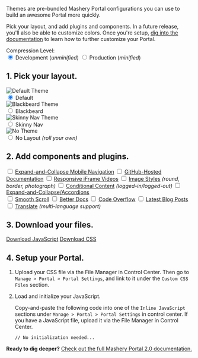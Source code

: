 Themes are pre-bundled Mashery Portal configurations you can use to build an awesome Portal more quickly.

Pick your layout, and add plugins and components. In a future release, you'll also be able to customize colors. Once you're setup, [dig into the documentation](/docs/customizing_your_portal/mashery_portal_2_documentation/) to learn how to further customize your Portal.

<div class="row">
	<div class="grid-third text-right-large">
		Compression Level:
	</div>
	<div class="grid-two-thirds">
		<radiogroup>
			<label>
				<input type="radio" name="compression" value="development" checked>
				Development <span class="text-no-bold">(<em>unminified</em>)</span>
			</label>
			<label>
				<input type="radio" name="compression" value="production">
				Production <span class="text-no-bold">(<em>minified</em>)
			</label>
		</radiogroup>
	</div>
</div>

## 1. Pick your layout.

<div class="row">
	<div class="grid-half margin-bottom">
		<label>
			<img title="Default Theme" src="/files/sparrow.jpg"><br>
			<input type="radio" name="layout" value="default" checked>
			Default
		</label>
	</div>
	<div class="grid-half margin-bottom">
		<label>
			<img title="Blackbeard Theme" src="/files/blackbeard.jpg"><br>
			<input type="radio" name="layout" value="blackbeard">
			Blackbeard
		</label>
	</div>
</div>

<div class="row">
	<div class="grid-half margin-bottom">
		<label>
			<img title="Skinny Nav Theme" src="/files/skinny-nav.jpg"><br>
			<input type="radio" name="layout" value="skinny-nav">
			Skinny Nav
		</label>
	</div>
	<div class="grid-half margin-bottom">
		<label>
			<img title="No Theme" src="/files/themeless.jpg"><br>
			<input type="radio" name="layout" value="diy">
			No Layout <em class="text-no-bold text-muted">(roll your own)</em>
		</label>
	</div>
</div>


## 2. Add components and plugins.

<div class="row margin-bottom">
	<div class="grid-half">
		<label>
			<input type="checkbox" class="has-js has-events" name="plugins" value="astro">
			<a target="_blank" href="/docs/read/customizing_your_portal/plugins/ExpandandCollapse_Mobile_Navigation">Expand-and-Collapse Mobile Navigation</a>
		</label>
		<label>
			<input type="checkbox" class="has-js" name="plugins" value="githubDocs">
			<a target="_blank" href="/docs/read/customizing_your_portal/plugins/GitHubHosted_Documentation">GitHub-Hosted Documentation</a>
		</label>
		<label>
			<input type="checkbox" class="has-js has-events" name="plugins" value="fluidvids">
			<a target="_blank" href="/docs/read/customizing_your_portal/plugins/Responsive_Videos">Responsive iFrame Videos</a>
		</label>
		<label>
			<input type="checkbox" class="has-css" name="plugins" value="images">
			<a target="_blank" href="/docs/read/customizing_your_portal/plugins/Images_Styles">Image Styles</a> <em class="text-no-bold text-muted">(round, border, photograph)</em>
		</label>
		<label>
			<input type="checkbox" class="has-css has-events" name="plugins" value="conditional-content">
			<a target="_blank" href="/docs/read/customizing_your_portal/plugins/Conditional_Content">Conditional Content</a> <em class="text-no-bold text-muted">(logged-in/logged-out)</em>
		</label>
		<label>
			<input type="checkbox" class="has-css has-js has-events" name="plugins" value="houdini">
			<a target="_blank" href="/docs/read/customizing_your_portal/plugins/ExpandandCollapse_Accordions">Expand-and-Collapse/Accordions</a>
		</label>
	</div>
	<div class="grid-half">
		<label>
			<input type="checkbox" class="has-js has-events" name="plugins" value="smooth-scroll">
			<a target="_blank" href="/docs/read/customizing_your_portal/plugins/Smooth_Scroll">Smooth Scroll</a>
		</label>
		<label>
			<input type="checkbox" class="has-js has-css has-events" name="plugins" value="betterDocs">
			<a target="_blank" href="/docs/read/customizing_your_portal/plugins/better_docs">Better Docs</a>
		</label>
		<label>
			<input type="checkbox" class="has-css" name="plugins" value="code-overflow">
			<a target="_blank" href="/docs/read/customizing_your_portal/plugins/Code_Overflow">Code Overflow</a>
		</label>
		<label>
			<input type="checkbox" class="has-js has-events" name="plugins" value="latestBlogPosts">
			<a target="_blank" href="/docs/read/customizing_your_portal/plugins/Latest_Blog_Posts">Latest Blog Posts</a>
		</label>
		<label>
			<input type="checkbox" class="has-js has-css has-events" name="plugins" value="translate">
			<a target="_blank" href="/docs/customizing_your_portal/plugins/Translate">Translate</a> <em class="text-no-bold text-muted">(multi-language support)</em>
		</label>
	</div>
</div>


<!-- ## 3. Customize your colors.

Must be a valid CSS color attribute (examples: `#000`, `rgb(0, 0, 0)`, `rgba(0, 0, 0, 0.65)`).

<div class="row margin-bottom-small">
	<div class="grid-half">
		<label for="">Name of Thing</label>
		<input type="text" name="" id="color-picker">

		<label for="">Name of Thing</label>
		<input type="text" name="" id="">

		<label for="">Name of Thing</label>
		<input type="text" name="" id="">

		<label for="">Name of Thing</label>
		<input type="text" name="" id="">
	</div>
	<div class="grid-half">
		<label for="">Name of Thing</label>
		<input type="text" name="" id="">

		<label for="">Name of Thing</label>
		<input type="text" name="" id="">

		<label for="">Name of Thing</label>
		<input type="text" name="" id="">

		<label for="">Name of Thing</label>
		<input type="text" name="" id="">
	</div>
</div> -->


## 3. Download your files.

<div id="download-size"></div>

<a class="btn btn-large disabled" id="download-custom-js" target="_blank" href="#" download="blackbeard.js">Download JavaScript</a> <a class="btn btn-large btn-secondary disabled" id="download-custom-css" target="_blank" href="#" download="blackbeard.css">Download CSS</a>


## 4. Setup your Portal.

1. Upload your CSS file via the File Manager in Control Center. Then go to `Manage > Portal > Portal Settings`, and link to it under the `Custom CSS Files` section.
2. Load and initialize your JavaScript.

	Copy-and-paste the following code into one of the `Inline JavaScript` sections under `Manage > Portal > Portal Settings` in control center. If you have a JavaScript file, upload it via the File Manager in Control Center.

	<pre class="lang-javascript"><code id="download-init">// No initialization needed...</code></pre>


**Ready to dig deeper?** [Check out the full Mashery Portal 2.0 documentation.](/docs/customizing_your_portal/mashery_portal_2_documentation/)